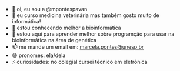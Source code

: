 - 👋 oi, eu sou a @mpontespavan
- 👀 eu curso medicina veterinária mas também gosto muito de informática!
- 🌱 estou conhecendo melhor a bioinformática 
- 💞️ estou aqui para aprender melhor sobre programção para usar na bioinformática na área de genética
- 📫 me mande um email em: marcela.pontes@unesp.br
- 😄 pronomes: ela/dela
- ⚡ curiosidades: no colegial cursei técnico em eletrônica

<!---
mpontespavan/mpontespavan is a ✨ special ✨ repository because its `README.md` (this file) appears on your GitHub profile.
You can click the Preview link to take a look at your changes.
--->

